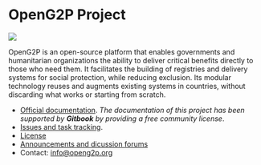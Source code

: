 # OpenG2P Project

![](https://drive.google.com/file/d/1muAbgk-WDKw9eAHPjWpvw18fC-eNlYIB/view?usp=share_link)

OpenG2P is an open-source platform that enables governments and humanitarian organizations the ability to deliver critical benefits directly to those who need them. It facilitates the building of registries and delivery systems for social protection, while reducing exclusion. Its modular technology reuses and augments existing systems in countries, without discarding what works or starting from scratch.

* [Official documentation](https://docs.openg2p.org). _The documentation of this project has been supported by **Gitbook** by providing a free community license_.
* [Issues and task tracking](https://docs.openg2p.org/community/contributing-to-openg2p#issues).
* [License](https://docs.openg2p.org/license)
* [Announcements and dicussion forums](https://github.com/orgs/OpenG2P/discussions)
* Contact: info@openg2p.org
